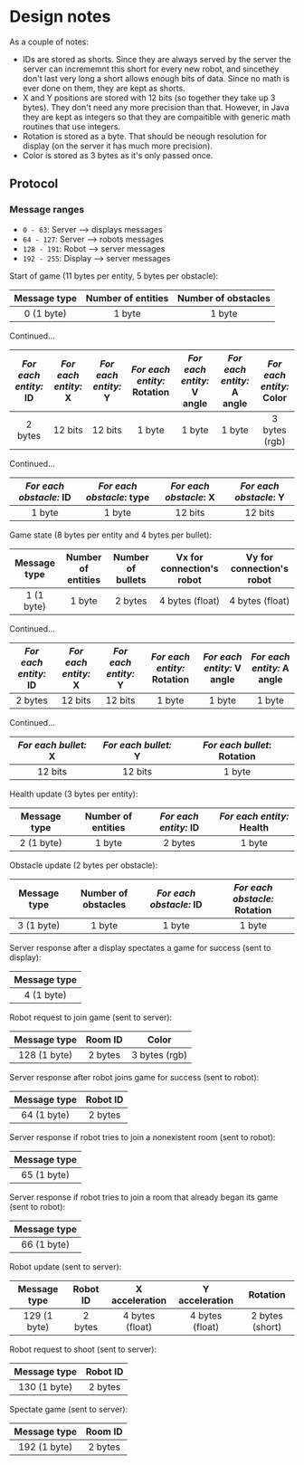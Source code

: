 # Design notes

As a couple of notes:

* IDs are stored as shorts. Since they are always served by the server the server can incrememnt this short for every new robot, and sincethey don't last very long a short allows enough bits of data.
Since no math is ever done on them, they are kept as shorts.
* X and Y positions are stored with 12 bits (so together they take up 3 bytes). They don't need any more precision than that.
However, in Java they are kept as integers so that they are compaitible with generic math routines that use integers.
* Rotation is stored as a byte. That should be neough resolution for display (on the server it has much more precision).
* Color is stored as 3 bytes as it's only passed once.

## Protocol

### Message ranges

* `0 - 63`: Server --> displays messages
* `64 - 127`: Server --> robots messages
* `128 - 191`: Robot --> server messages
* `192 - 255`: Display --> server messages

Start of game (11 bytes per entity, 5 bytes per obstacle):

| Message type | Number of entities | Number of obstacles |
| :----------: | :----------------: | :-----------------: |
|  0 (1 byte)  |       1 byte       |       1 byte        |

Continued...

| *For each entity:* ID | *For each entity:* X | *For each entity:* Y | *For each entity:* Rotation | *For each entity:* V angle | *For each entity:* A angle | *For each entity:* Color |
| :-------------------: | :------------------: | :------------------: | :-------------------------: | :------------------------: | :------------------------: | :----------------------: |
|        2 bytes        |        12 bits       |        12 bits       |           1 byte            |           1 byte           |           1 byte           |       3 bytes (rgb)      |

Continued...

| *For each obstacle:* ID | *For each obstacle*: type | *For each obstacle*: X | *For each obstacle*: Y |
| :---------------------: | :-----------------------: | :--------------------: | :--------------------: |
|         1 byte          |          1 byte           |        12 bits         |         12 bits        |

Game state (8 bytes per entity and 4 bytes per bullet):

| Message type | Number of entities | Number of bullets | Vx for connection's robot | Vy for connection's robot |
| :----------: | :----------------: | :---------------: | :-----------------------: | :-----------------------: |
|  1 (1 byte)  |       1 byte       |      2 bytes      |      4 bytes (float)      |      4 bytes (float)      |

Continued...

| *For each entity:* ID | *For each entity:* X | *For each entity:* Y | *For each entity:* Rotation | *For each entity:* V angle | *For each entity:* A angle |
| :-------------------: | :------------------: | :------------------: | :-------------------------: | :------------------------: | :------------------------: |
|        2 bytes        |        12 bits       |        12 bits       |           1 byte            |           1 byte           |           1 byte           |

Continued...

| *For each bullet:* X | *For each bullet:* Y | *For each bullet*: Rotation |
| :------------------: | :------------------: | :-------------------------: |
|        12 bits       |        12 bits       |            1 byte           |

Health update (3 bytes per entity):

| Message type | Number of entities | *For each entity:* ID | *For each entity:* Health |
| :----------: | :----------------: | :-------------------: | :-----------------------: |
|  2 (1 byte)  |       1 byte       |        2 bytes        |           1 byte          |

Obstacle update (2 bytes per obstacle):

| Message type | Number of obstacles | *For each obstacle:* ID | *For each obstacle:* Rotation |
| :----------: | :-----------------: | :---------------------: | :---------------------------: |
|  3 (1 byte)  |       1 byte        |         1 byte          |            1 byte             |

Server response after a display spectates a game for success (sent to display):

| Message type |
| :----------: |
|  4 (1 byte)  |

Robot request to join game (sent to server):

| Message type | Room ID |     Color     |
| :----------: | :-----: | :-----------: |
| 128 (1 byte) | 2 bytes | 3 bytes (rgb) |

Server response after robot joins game for success (sent to robot):

| Message type | Robot ID |
| :----------: | :------: |
|  64 (1 byte) |  2 bytes |

Server response if robot tries to join a nonexistent room (sent to robot):

| Message type |
| :----------: |
|  65 (1 byte) |

Server response if robot tries to join a room that already began its game (sent to robot):

| Message type |
| :----------: |
|  66 (1 byte) |

Robot update (sent to server):

| Message type | Robot ID |  X acceleration |  Y acceleration |    Rotation     |
| :----------: | :------: | :-------------: | :-------------: | :-------------: |
| 129 (1 byte) |  2 bytes | 4 bytes (float) | 4 bytes (float) | 2 bytes (short) |

Robot request to shoot (sent to server):

| Message type | Robot ID |
| :----------: | :------: |
| 130 (1 byte) |  2 bytes |

Spectate game (sent to server):

| Message type | Room ID |
| :----------: | :-----: |
| 192 (1 byte) | 2 bytes |
